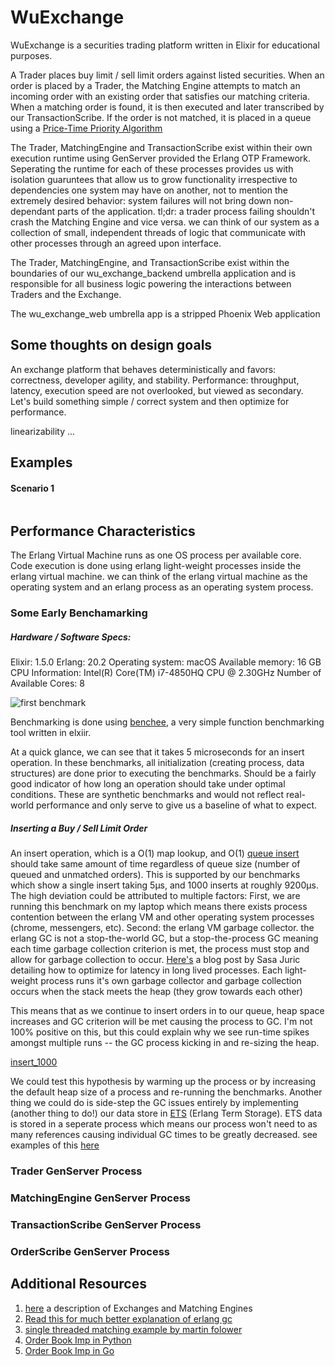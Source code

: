 # WuExchange

WuExchange is a securities trading platform written in Elixir for educational purposes.

A Trader places buy limit / sell limit orders against listed securities. When an order is placed by a Trader,
the Matching Engine attempts to match an incoming order with an existing order that satisfies our matching criteria.
When a matching order is found, it is then executed and later transcribed by our TransactionScribe.
If the order is not matched, it is placed in a queue using a [Price-Time Priority Algorithm](https://www.cmegroup.com/confluence/display/EPICSANDBOX/Matching+Algorithms)

The Trader, MatchingEngine and TransactionScribe exist within their own execution runtime using
GenServer provided the Erlang OTP Framework. Seperating the runtime for each of these processes
provides us with isolation guaruntees that allow us to grow functionality irrespective to
dependencies one system may have on another, not to mention the extremely desired behavior: system
failures will not bring down non-dependant parts of the application. tl;dr: a trader process failing
shouldn't crash the Matching Engine and vice versa. we can think of our system as a collection of small,
independent threads of logic that communicate with other processes through an agreed upon interface.


The Trader, MatchingEngine, and TransactionScribe exist within the boundaries of our wu_exchange_backend
umbrella application and is responsible for all business logic powering the interactions between Traders
and the Exchange.

The wu_exchange_web umbrella app is a stripped Phoenix Web application 

## Some thoughts on design goals

An exchange platform that behaves deterministically and favors: correctness, developer agility, and stability.
Performance: throughput, latency, execution speed are not overlooked, but viewed
as secondary. Let's build something simple / correct system and then optimize for performance.


linearizability ...


## Examples

#### Scenario 1

```
```

## Performance Characteristics
The Erlang Virtual Machine runs as one OS process per available core. Code execution is done using erlang
light-weight processes inside the erlang virtual machine. 
we can think of the erlang virtual machine as the operating system and an erlang process as an operating system process.

### Some Early Benchamarking

##### Hardware / Software Specs:

Elixir: 1.5.0
Erlang: 20.2
Operating system: macOS
Available memory: 16 GB
CPU Information: Intel(R) Core(TM) i7-4850HQ CPU @ 2.30GHz
Number of Available Cores: 8

![first benchmark](https://github.com/brianwu02/WuExchange/blob/master/imgs/performance.png)

Benchmarking is done using [benchee](https://github.com/PragTob/benchee), a very simple function benchmarking tool written
in elxiir.

At a quick glance, we can see that it takes 5 microseconds for an insert operation. In these benchmarks,
all initialization (creating process, data structures) are done prior to executing the benchmarks. Should
be a fairly good indicator of how long an operation should take under optimal conditions. These are synthetic
benchmarks and would not reflect real-world performance and only serve to give us a baseline of what to expect.

##### Inserting a Buy / Sell Limit Order

An insert operation, which is a O(1) map lookup, and O(1) [queue insert](http://erlang.org/doc/man/queue.html) should 
take same amount of time regardless of queue size (number of queued and unmatched orders).
This is supported by our benchmarks which show a single insert taking 5μs, and 1000 inserts at roughly 9200μs.
The high deviation could be attributed to multiple factors:
First, we are running this benchmark on my laptop which means there exists process
contention between the erlang VM and other operating system processes (chrome, messengers, etc).
Second: the erlang VM garbage collector. the erlang GC is not a stop-the-world GC, but a stop-the-process GC
meaning each time garbage collection criterion is met, the process must stop and allow for garbage collection
to occur. [Here's](http://theerlangelist.com/article/reducing_maximum_latency) a blog post by Sasa Juric detailing how to optimize for latency in long lived processes.
Each light-weight process runs it's own garbage collector and garbage collection occurs when the stack meets the heap (they grow towards each other)

This means that as we continue to insert orders in to our queue, heap space increases and GC criterion will be met causing the process to GC.
I'm not 100% positive on this, but this could explain why we see run-time spikes amongst multiple runs -- the GC process kicking in and re-sizing the heap.

[insert_1000](https://github.com/brianwu02/WuExchange/blob/master/imgs/insert_1000_orders.png)

We could test this hypothesis by warming up the process or by increasing the default heap size of a process and re-running the benchmarks.
Another thing we could do is side-step the GC issues entirely by implementing (another thing to do!) our data store in [ETS](http://erlang.org/doc/man/ets.html) (Erlang Term Storage).
ETS data is stored in a seperate process which means our process won't need to as many references causing individual GC times to
be greatly decreased. see examples of this [here](http://theerlangelist.com/article/reducing_maximum_latency)


### Trader GenServer Process

### MatchingEngine GenServer Process

### TransactionScribe GenServer Process

### OrderScribe GenServer Process


## Additional Resources
1. [here](https://www.connamara.com/exchanges/) a description of Exchanges and Matching Engines
2. [Read this for much better explanation of erlang gc](https://hamidreza-s.github.io/erlang%20garbage%20collection%20memory%20layout%20soft%20realtime/2015/08/24/erlang-garbage-collection-details-and-why-it-matters.html)
3. [single threaded matching example by martin folower](https://martinfowler.com/articles/lmax.html)
4. [Order Book Imp in Python](https://github.com/kmanley/orderbook/blob/master/orderbook.py)
5. [Order Book Imp in Go](https://github.com/kmanley/gorderbook)

